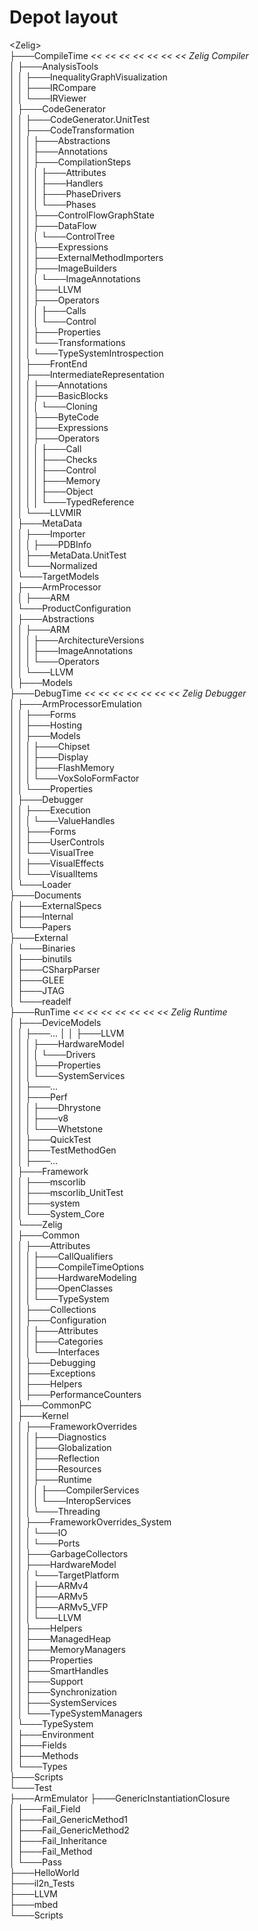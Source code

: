 # Depot layout


\<Zelig\>  
├───CompileTime  _\<\< \<\< \<\< \<\< \<\< \<\< \<\<  Zelig Compiler_  
│   ├───AnalysisTools  
│   │   ├───InequalityGraphVisualization  
│   │   ├───IRCompare  
│   │   └───IRViewer  
│   ├───CodeGenerator  
│   │   ├───CodeGenerator.UnitTest  
│   │   ├───CodeTransformation  
│   │   │   ├───Abstractions  
│   │   │   ├───Annotations  
│   │   │   ├───CompilationSteps  
│   │   │   │   ├───Attributes  
│   │   │   │   ├───Handlers  
│   │   │   │   ├───PhaseDrivers  
│   │   │   │   └───Phases  
│   │   │   ├───ControlFlowGraphState  
│   │   │   ├───DataFlow  
│   │   │   │   └───ControlTree    
│   │   │   ├───Expressions  
│   │   │   ├───ExternalMethodImporters  
│   │   │   ├───ImageBuilders  
│   │   │   │   └───ImageAnnotations  
│   │   │   ├───LLVM  
│   │   │   ├───Operators  
│   │   │   │   ├───Calls  
│   │   │   │   └───Control  
│   │   │   ├───Properties  
│   │   │   └───Transformations  
│   │   │       └───TypeSystemIntrospection  
│   │   ├───FrontEnd  
│   │   ├───IntermediateRepresentation  
│   │   │   ├───Annotations  
│   │   │   ├───BasicBlocks  
│   │   │   │   └───Cloning  
│   │   │   ├───ByteCode  
│   │   │   ├───Expressions  
│   │   │   ├───Operators  
│   │   │   │   ├───Call  
│   │   │   │   ├───Checks  
│   │   │   │   ├───Control  
│   │   │   │   ├───Memory  
│   │   │   │   ├───Object  
│   │   │   │   └───TypedReference  
│   │   └───LLVMIR  
│   ├───MetaData  
│   │   ├───Importer  
│   │   │   ├───PDBInfo  
│   │   ├───MetaData.UnitTest  
│   │   └───Normalized    
│   └───TargetModels  
│       ├───ArmProcessor  
│       │   ├───ARM  
│       └───ProductConfiguration    
│           ├───Abstractions  
│           │   ├───ARM  
│           │   │   ├───ArchitectureVersions  
│           │   │   ├───ImageAnnotations  
│           │   │   └───Operators  
│           │   └───LLVM  
│           ├───Models  
├───DebugTime  _\<\< \<\< \<\< \<\< \<\< \<\< \<\< Zelig Debugger_  
│   ├───ArmProcessorEmulation  
│   │   ├───Forms  
│   │   ├───Hosting  
│   │   ├───Models  
│   │   │   ├───Chipset  
│   │   │   ├───Display  
│   │   │   ├───FlashMemory  
│   │   │   └───VoxSoloFormFactor  
│   │   └───Properties  
│   ├───Debugger  
│   │   ├───Execution  
│   │   │   └───ValueHandles  
│   │   ├───Forms  
│   │   ├───UserControls  
│   │   └───VisualTree  
│   │       ├───VisualEffects  
│   │       └───VisualItems  
│   └───Loader  
├───Documents  
│   ├───ExternalSpecs  
│   ├───Internal  
│   └───Papers  
├───External  
│   └───Binaries  
│       ├───binutils  
│       ├───CSharpParser  
│       ├───GLEE  
│       ├───JTAG  
│       └───readelf  
├───RunTime   _\<\< \<\< \<\< \<\< \<\< \<\< \<\< Zelig Runtime_  
│   ├───DeviceModels  
│   │   ├───... 
│   │   ├───LLVM  
│   │   │   ├───HardwareModel  
│   │   │   │   └───Drivers  
│   │   │   ├───Properties  
│   │   │   └───SystemServices  
│   │   ├───...  
│   │   ├───Perf  
│   │   │   ├───Dhrystone  
│   │   │   ├───v8  
│   │   │   └───Whetstone  
│   │   ├───QuickTest  
│   │   ├───TestMethodGen  
│   │   ├───...   
│   ├───Framework   
│   │   ├───mscorlib   
│   │   ├───mscorlib_UnitTest   
│   │   ├───system   
│   │   └───System_Core   
│   └───Zelig   
│       ├───Common   
│       │   ├───Attributes   
│       │   │   ├───CallQualifiers   
│       │   │   ├───CompileTimeOptions   
│       │   │   ├───HardwareModeling   
│       │   │   ├───OpenClasses   
│       │   │   └───TypeSystem   
│       │   ├───Collections   
│       │   ├───Configuration   
│       │   │   ├───Attributes   
│       │   │   ├───Categories   
│       │   │   └───Interfaces   
│       │   ├───Debugging   
│       │   ├───Exceptions   
│       │   ├───Helpers   
│       │   ├───PerformanceCounters   
│       ├───CommonPC   
│       ├───Kernel   
│       │   ├───FrameworkOverrides   
│       │   │   ├───Diagnostics   
│       │   │   ├───Globalization   
│       │   │   ├───Reflection   
│       │   │   ├───Resources   
│       │   │   ├───Runtime   
│       │   │   │   ├───CompilerServices   
│       │   │   │   └───InteropServices   
│       │   │   └───Threading   
│       │   ├───FrameworkOverrides_System   
│       │   │   └───IO   
│       │   │       └───Ports   
│       │   ├───GarbageCollectors   
│       │   ├───HardwareModel   
│       │   │   └───TargetPlatform   
│       │   │       ├───ARMv4   
│       │   │       ├───ARMv5   
│       │   │       ├───ARMv5_VFP   
│       │   │       └───LLVM   
│       │   ├───Helpers   
│       │   ├───ManagedHeap   
│       │   ├───MemoryManagers   
│       │   ├───Properties   
│       │   ├───SmartHandles   
│       │   ├───Support   
│       │   ├───Synchronization   
│       │   ├───SystemServices   
│       │   └───TypeSystemManagers   
│       └───TypeSystem   
│           ├───Environment   
│           ├───Fields   
│           ├───Methods   
│           └───Types   
├───Scripts   
└───Test   
    ├───ArmEmulator
    ├───GenericInstantiationClosure   
    │   ├───Fail_Field   
    │   ├───Fail_GenericMethod1   
    │   ├───Fail_GenericMethod2   
    │   ├───Fail_Inheritance   
    │   ├───Fail_Method   
    │   └───Pass   
    ├───HelloWorld   
    ├───il2n_Tests   
    ├───LLVM   
    ├───mbed   
    └───Scripts  